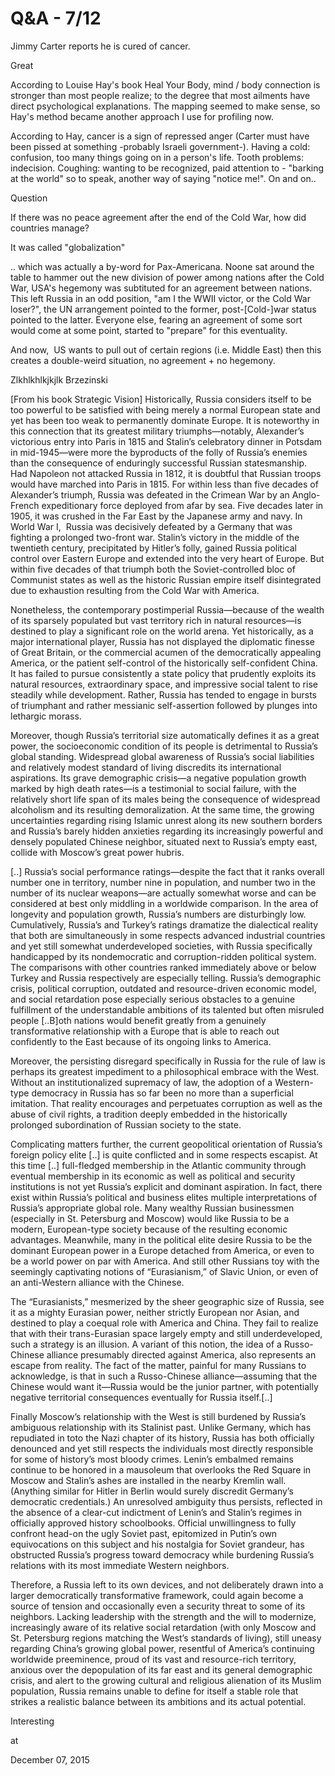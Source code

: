 # Q&A - 7/12
Jimmy Carter reports he is cured of cancer.

Great

According to Louise Hay's book Heal Your Body, mind / body connection is stronger than most people realize; to the degree that most ailments have direct psychological explanations. The mapping seemed to make sense, so Hay's method became another approach I use for profiling now. 

According to Hay, cancer is a sign of repressed anger (Carter must have been pissed at something -probably Israeli government-). Having a cold: confusion, too many things going on in a person's life. Tooth problems: indecision. Coughing: wanting to be recognized, paid attention to - "barking at the world" so to speak, another way of saying "notice me!". On and on.. 

Question

If there was no peace agreement after the end of the Cold War, how did countries manage?

It was called "globalization"

.. which was actually a by-word for Pax-Americana. Noone sat around the table to hammer out the new division of power among nations after the Cold War, USA's hegemony was subtituted for an agreement between nations. This left Russia in an odd position, "am I the WWII victor, or the Cold War loser?", the UN arrangement pointed to the former, post-[Cold-]war status pointed to the latter. Everyone else, fearing an agreement of some sort would come at some point, started to "prepare" for this eventuality.

And now,  US wants to pull out of certain regions (i.e. Middle East) then this creates a double-weird situation, no agreement + no hegemony. 

Zlkhlkhlkjkjlk Brzezinski

[From his book Strategic Vision] Historically, Russia considers itself to be too powerful to be satisfied with being merely a normal European state and yet has been too weak to permanently dominate Europe. It is noteworthy in this connection that its greatest military triumphs—notably, Alexander’s victorious entry into Paris in 1815 and Stalin’s celebratory dinner in Potsdam in mid-1945—were more the byproducts of the folly of Russia’s enemies than the consequence of enduringly successful Russian statesmanship. Had Napoleon not attacked Russia in 1812, it is doubtful that Russian troops would have marched into Paris in 1815. For within less than five decades of Alexander’s triumph, Russia was defeated in the Crimean War by an Anglo-French expeditionary force deployed from afar by sea. Five decades later in 1905, it was crushed in the Far East by the Japanese army and navy. In World War I,  Russia was decisively defeated by a Germany that was fighting a prolonged two-front war. Stalin’s victory in the middle of the twentieth century, precipitated by Hitler’s folly, gained Russia political control over Eastern Europe and extended into the very heart of Europe. But within five decades of that triumph both the Soviet-controlled bloc of Communist states as well as the historic Russian empire itself disintegrated due to exhaustion resulting from the Cold War with America.

Nonetheless, the contemporary postimperial Russia—because of the wealth of its sparsely populated but vast territory rich in natural resources—is destined to play a significant role on the world arena. Yet historically, as a major international player, Russia has not displayed the diplomatic finesse of Great Britain, or the commercial acumen of the democratically appealing America, or the patient self-control of the historically self-confident China. It has failed to pursue consistently a state policy that prudently exploits its natural resources, extraordinary space, and impressive social talent to rise steadily while development. Rather, Russia has tended to engage in bursts of triumphant and rather messianic self-assertion followed by plunges into lethargic morass.

Moreover, though Russia’s territorial size automatically defines it as a great power, the socioeconomic condition of its people is detrimental to Russia’s global standing. Widespread global awareness of Russia’s social liabilities and relatively modest standard of living discredits its international aspirations. Its grave demographic crisis—a negative population growth marked by high death rates—is a testimonial to social failure, with the relatively short life span of its males being the consequence of widespread alcoholism and its resulting demoralization. At the same time, the growing uncertainties regarding rising Islamic unrest along its new southern borders and Russia’s barely hidden anxieties regarding its increasingly powerful and densely populated Chinese neighbor, situated next to Russia’s empty east, collide with Moscow’s great power hubris.

[..] Russia’s social performance ratings—despite the fact that it ranks overall number one in territory, number nine in population, and number two in the number of its nuclear weapons—are actually somewhat worse and can be considered at best only middling in a worldwide comparison. In the area of longevity and population growth, Russia’s numbers are disturbingly low. Cumulatively, Russia’s and Turkey’s ratings dramatize the dialectical reality that both are simultaneously in some respects advanced industrial countries and yet still somewhat underdeveloped societies, with Russia specifically handicapped by its nondemocratic and corruption-ridden political system. The comparisons with other countries ranked immediately above or below Turkey and Russia respectively are especially telling. Russia’s demographic crisis, political corruption, outdated and resource-driven economic model, and social retardation pose especially serious obstacles to a genuine fulfillment of the understandable ambitions of its talented but often misruled people [..B]oth nations would benefit greatly from a genuinely transformative relationship with a Europe that is able to reach out confidently to the East because of its ongoing links to America.

Moreover, the persisting disregard specifically in Russia for the rule of law is perhaps its greatest impediment to a philosophical embrace with the West. Without an institutionalized supremacy of law, the adoption of a Western-type democracy in Russia has so far been no more than a superficial imitation. That reality encourages and perpetuates corruption as well as the abuse of civil rights, a tradition deeply embedded in the historically prolonged subordination of Russian society to the state.

Complicating matters further, the current geopolitical orientation of Russia’s foreign policy elite [..] is quite conflicted and in some respects escapist. At this time [..] full-fledged membership in the Atlantic community through eventual membership in its economic as well as political and security institutions is not yet Russia’s explicit and dominant aspiration. In fact, there exist within Russia’s political and business elites multiple interpretations of Russia’s appropriate global role. Many wealthy Russian businessmen (especially in St. Petersburg and Moscow) would like Russia to be a modern, European-type society because of the resulting economic advantages. Meanwhile, many in the political elite desire Russia to be the dominant European power in a Europe detached from America, or even to be a world power on par with America. And still other Russians toy with the seemingly captivating notions of “Eurasianism,” of Slavic Union, or even of an anti-Western alliance with the Chinese.

The “Eurasianists,” mesmerized by the sheer geographic size of Russia, see it as a mighty Eurasian power, neither strictly European nor Asian, and destined to play a coequal role with America and China. They fail to realize that with their trans-Eurasian space largely empty and still underdeveloped, such a strategy is an illusion. A variant of this notion, the idea of a Russo-Chinese alliance presumably directed against America, also represents an escape from reality. The fact of the matter, painful for many Russians to acknowledge, is that in such a Russo-Chinese alliance—assuming that the Chinese would want it—Russia would be the junior partner, with potentially negative territorial consequences eventually for Russia itself.[..]

Finally Moscow’s relationship with the West is still burdened by Russia’s ambiguous relationship with its Stalinist past. Unlike Germany, which has repudiated in toto the Nazi chapter of its history, Russia has both officially denounced and yet still respects the individuals most directly responsible for some of history’s most bloody crimes. Lenin’s embalmed remains continue to be honored in a mausoleum that overlooks the Red Square in Moscow and Stalin’s ashes are installed in the nearby Kremlin wall. (Anything similar for Hitler in Berlin would surely discredit Germany’s democratic credentials.) An unresolved ambiguity thus persists, reflected in the absence of a clear-cut indictment of Lenin’s and Stalin’s regimes in officially approved history schoolbooks. Official unwillingness to fully confront head-on the ugly Soviet past, epitomized in Putin’s own equivocations on this subject and his nostalgia for Soviet grandeur, has obstructed Russia’s progress toward democracy while burdening Russia’s relations with its most immediate Western neighbors.

Therefore, a Russia left to its own devices, and not deliberately drawn into a larger democratically transformative framework, could again become a source of tension and occasionally even a security threat to some of its neighbors. Lacking leadership with the strength and the will to modernize, increasingly aware of its relative social retardation (with only Moscow and St. Petersburg regions matching the West’s standards of living), still uneasy regarding China’s growing global power, resentful of America’s continuing worldwide preeminence, proud of its vast and resource-rich territory, anxious over the depopulation of its far east and its general demographic crisis, and alert to the growing cultural and religious alienation of its Muslim population, Russia remains unable to define for itself a stable role that strikes a realistic balance between its ambitions and its actual potential.

Interesting







at

December 07, 2015















